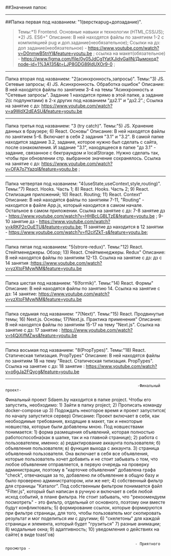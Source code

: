 ##Значения папок:
_______________________________________________________

##Папка первая под названием: "1(версткаpug+допзадание)". 
>Темы:*1)  Frontend. Основные навыки и технологии (HTML,CSS/JS); 
      *2)  JS. ES6+" 
Описание:
  В ней находятся файлы по занятием 1-2 с компиляцией pug и доп.задание(необязательное);
  Ссылки на дз:
  доп задание(необязательное) - https://www.youtube.com/watch?v=D0nmwB5tnYI&feature=youtu.be ;
  ссылка на макет(обязательное) - https://www.figma.com/file/0y05JdCg1YatXJidvGaIlN/Дымоход?node-id=1%3A135&t=LJP8GDG89ldUXOr9-0 ;
__________________________________

Папка вторая под названием: "2(асинхронность,запросы)". 
Темы:"3)  JS. Сетевые запросы; 
      4)  JS. Асинхронность. Обработка ошибок" 
Описание:
  В ней находятся файлы по занятием 3-4 на темы "Асинхронность и  "Сетевые запросы". Задание 1 находится прямо в этой папке, а задание 2(с подпунктами) в 2-х других под названием "дз2.1" и "дз2.2".;
  Ссылка на занятие с дз: https://www.youtube.com/watch?v=a9WdX2dEASU&feature=youtu.be
__________________________________

Папка третья под названием: "3 (try catch)".
Темы:"5)  JS. Хранение данных в браузере; 
      6)  React. Основы" 
Описание:
  В ней находятся файлы по занятием 5-6. Включает в себя 2 задания "3.1" и "3.2". В самой папке находится задание 3.2, задание, которое нужно был сделать с сайта, после ознакомления. И задание "3.1", находящееся в папке "дз 3.1" - задание, связанное с бекграундом и localStorage. Нужно сделать так, чтобы при обновлении стр. выбранное значение сохранялось.
  Ссылка на занятие с дз: https://www.youtube.com/watch?v=OFA7o7YazqI&feature=youtu.be ;
___________________________________

Папка четвертая под названием: "4(useState,useContext,style,routing)".
Темы:"7)  React. Hooks. Часть 1; 
      8)  React. Hooks. Часть 2; 
      9)  React. Стилизация приложений;
      10) React. Routing;
      11) React. Context"
Описание:
  В ней находятся файлы по занятиям 7-11, "Routing" - находится в файле App.js, который находится в самом начале. Остальное в самом приложении.
  Ссылка на занятие с дз: 
  7-8 занятие дз - https://www.youtube.com/watch?v=HHBcLGBLTzE&feature=youtu.be ; 
  9-10 занятие дз - https://www.youtube.com/watch?v=kRKP2cOuETU&feature=youtu.be; 
  11 занятие дз находится в 12 занятии - https://www.youtube.com/watch?v=fl2cifZkT-s&feature=youtu.be;
___________________________________

Папка пятая под названием: "5(strore-redux)".
Темы:"12)  React. Стейтменеджеры. Обзор;
      13)  React. Стейтменеджеры. Redux" 
Описание:
  В ней находятся файлы по занятиям 12-13.
  Ссылка на занятие с дз: дз с 14 занятия :https://www.youtube.com/watch?v=yzXtoFMywNM&feature=youtu.be
___________________________________

Папка шестая под названием: "6(formik)".
Темы:"14)  React. Формы"
Описание:
  В ней находятся файлы по занятию 14.
  Ссылка на занятие с дз: 14 занятие: https://www.youtube.com/watch?v=yzXtoFMywNM&feature=youtu.be
____________________________________

Папка седьмая под названием: "7(Next)".
Темы:"15)  React. Продвинутые темы;
      16)  Next.js. Основы;
      17)Next.js. Практика применения"
Описание:
  В ней находятся файлы по занятиям 15-17 на тему "Next.js".
  Ссылка на занятие с дз: 17 занятие : https://www.youtube.com/watch?v=t4QiXifMZws&feature=youtu.be
____________________________________

Папка восьмая под названием: "8(PropTypes)".
Темы:"18) React. Статическая типизация. PropTypes"
Описание:
  В ней находятся файлы по занятиям 18 на тему "React. Статическая типизация. PropTypes".
  Ссылка на занятие с дз: 18 занятие : https://www.youtube.com/watch?v=o6gJa2FQycg&feature=youtu.be
_____________________________________

                                                              -Финальный проект-

Финальный проект Sdaem.by находится в папке project. Чтобы его запустить, необходимо:
      1) Зайти в папку project;
      2) Прописать команду docker-compose up
      3) Подождать некоторое время и проект запустится( по началу запустится сервер)
Описание:
      Проект включает в себя, как необходимые требования, входящие в макет, так и некоторые новшества,
      которые были добавлены мною. Под новшествами понимается:
            1) форма размещения объявлений, которая полностью работоспособна(как в шапке, так и на главной странице);
            2) работа с пользователем, именно:
                  а) редактирование аккаунта пользователя;
                  б) объявления пользователя;
                  в) функция выхода с аккаунта.
            3) страница объявлений пользователя. Она включает в себя все объявления, которые пользователь хочет добавить и
               не стоит забывать о том, что любое объявление отправляется, в первую очередь на проверку администрации, поэтому
               в "карточке объявления" добавлена графа "check", отвечающая за то, добавлено ли объявление в общую базу и было
               проверено администратором, или же нет;
            4) собственный фильтр для страницы "Каталог". Под собственным фильтром понимается файл "Filter.js", который был
               написан в ручную и включает в себя любой исход событий, в плане фильтра. Не стоит забывать, что "рекоомендуем
               посмотреть" - это фильтр, отдельный от основного, поэтому они вместе будут конфликтовать;
            5) формирование ссылок, которые формируются при фильтре страницы, для того, чтобы пользователь мог скопировать результат и мог поделиться им с другими;
            6) "скелетоны" для каждой страницы и элемента, который будет "грузиться"
            7) разные анимации;
            8) модальные окна;
            9) адаптивность;
            10) уведомления о действиях на сайте( в виде toast'ов)
                                        
                                                             - Приятного просмотра -
      
